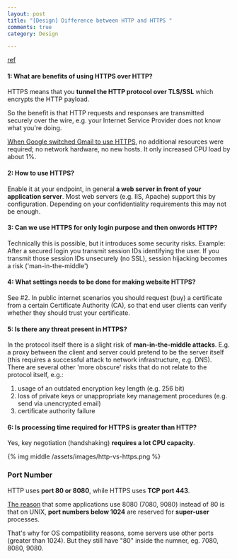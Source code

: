 ```yaml
---
layout: post
title: "[Design] Difference between HTTP and HTTPS "
comments: true
category: Design

---
```


[ref](http://stackoverflow.com/a/8375247)

#### 1: What are benefits of using HTTPS over HTTP?

HTTPS means that you __tunnel the HTTP protocol over TLS/SSL__ which encrypts the HTTP payload. 

So the benefit is that HTTP requests and responses are transmitted securely over the wire, e.g. your Internet Service Provider does not know what you're doing.

[When Google switched Gmail to use HTTPS](http://stackoverflow.com/a/548042), no additional resources were required; no network hardware, no new hosts. It only increased CPU load by about 1%.

#### 2: How to use HTTPS?

Enable it at your endpoint, in general __a web server in front of your application server__. Most web servers (e.g. IIS, Apache) support this by configuration. Depending on your confidentiality requirements this may not be enough.

#### 3: Can we use HTTPS for only login purpose and then onwords HTTP?

Technically this is possible, but it introduces some security risks. Example: After a secured login you transmit session IDs identifying the user. If you transmit those session IDs unsecurely (no SSL), session hijacking becomes a risk ('man-in-the-middle')

#### 4: What settings needs to be done for making website HTTPS?

See #2. In public internet scenarios you should request (buy) a certificate from a certain Certificate Authority (CA), so that end user clients can verify whether they should trust your certificate.

#### 5: Is there any threat present in HTTPS?

In the protocol itself there is a slight risk of __man-in-the-middle attacks__. E.g. a proxy between the client and server could pretend to be the server itself (this requires a successful attack to network infrastructure, e.g. DNS). There are several other 'more obscure' risks that do not relate to the protocol itself, e.g.:

1. usage of an outdated encryption key length (e.g. 256 bit)
1. loss of private keys or unappropriate key management procedures (e.g. send via unencrypted email)
1. certificate authority failure

#### 6: Is processing time required for HTTPS is greater than HTTP?

Yes, key negotiation (handshaking) __requires a lot CPU capacity__.

{% img middle /assets/images/http-vs-https.png %}

### Port Number

HTTP uses __port 80 or 8080__, while HTTPS uses __TCP port 443__. 

[The reason](http://www.coderanch.com/t/168608/java-Web-Component-SCWCD/certification/Diff) that some applications use 8080 (7080, 9080) instead of 80 is that on UNIX, __port numbers below 1024__ are reserved for __super-user__ processes. 

That's why for OS compatibility reasons, some servers use other ports (greater than 1024). But they still have "80" inside the numner, eg. 7080, 8080, 9080. 
